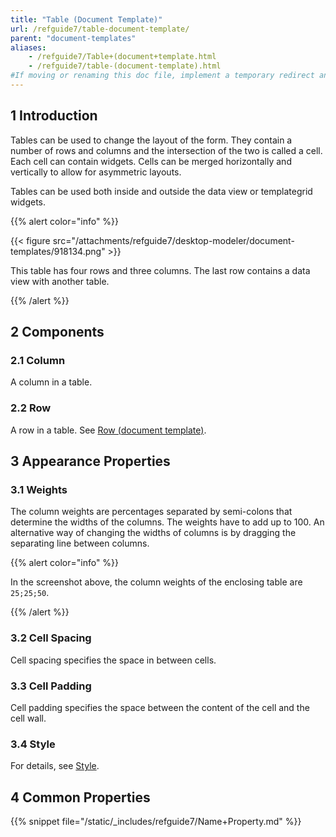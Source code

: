 ```yaml
---
title: "Table (Document Template)"
url: /refguide7/table-document-template/
parent: "document-templates"
aliases:
    - /refguide7/Table+(document+template.html
    - /refguide7/table-(document-template).html
#If moving or renaming this doc file, implement a temporary redirect and let the respective team know they should update the URL in the product. See Mapping to Products for more details.
---
```


## 1 Introduction

Tables can be used to change the layout of the form. They contain a number of rows and columns and the intersection of the two is called a cell. Each cell can contain widgets. Cells can be merged horizontally and vertically to allow for asymmetric layouts.

Tables can be used both inside and outside the data view or templategrid widgets.

{{% alert color="info" %}}

{{< figure src="/attachments/refguide7/desktop-modeler/document-templates/918134.png" >}}

This table has four rows and three columns. The last row contains a data view with another table.

{{% /alert %}}

## 2 Components

### 2.1 Column

A column in a table.

### 2.2 Row

A row in a table. See [Row (document template)](/refguide7/row-document-template/).

## 3 Appearance Properties

### 3.1 Weights

The column weights are percentages separated by semi-colons that determine the widths of the columns. The weights have to add up to 100\. An alternative way of changing the widths of columns is by dragging the separating line between columns.

{{% alert color="info" %}}

In the screenshot above, the column weights of the enclosing table are `25;25;50`.

{{% /alert %}}

### 3.2 Cell Spacing

Cell spacing specifies the space in between cells.

### 3.3 Cell Padding

Cell padding specifies the space between the content of the cell and the cell wall.

### 3.4 Style

For details, see [Style](/refguide7/style/).

## 4 Common Properties

{{% snippet file="/static/_includes/refguide7/Name+Property.md" %}}
